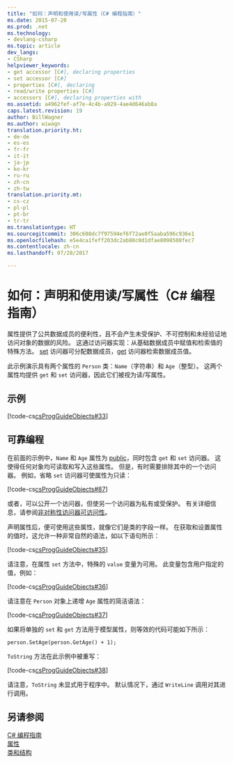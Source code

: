 ```yaml
---
title: "如何：声明和使用读/写属性（C# 编程指南）"
ms.date: 2015-07-20
ms.prod: .net
ms.technology:
- devlang-csharp
ms.topic: article
dev_langs:
- CSharp
helpviewer_keywords:
- get accessor [C#], declaring properties
- set accessor [C#]
- properties [C#], declaring
- read/write properties [C#]
- accessors [C#], declaring properties with
ms.assetid: a4962fef-af7e-4c4b-a929-4ae4d646ab8a
caps.latest.revision: 19
author: BillWagner
ms.author: wiwagn
translation.priority.ht:
- de-de
- es-es
- fr-fr
- it-it
- ja-jp
- ko-kr
- ru-ru
- zh-cn
- zh-tw
translation.priority.mt:
- cs-cz
- pl-pl
- pt-br
- tr-tr
ms.translationtype: HT
ms.sourcegitcommit: 306c608dc7f97594ef6f72ae0f5aaba596c936e1
ms.openlocfilehash: e5e4ca1feff203dc2ab88c0d1dfae8098508fec7
ms.contentlocale: zh-cn
ms.lasthandoff: 07/28/2017

---
```

# <a name="how-to-declare-and-use-read-write-properties-c-programming-guide"></a>如何：声明和使用读/写属性（C# 编程指南）
属性提供了公共数据成员的便利性，且不会产生未受保护、不可控制和未经验证地访问对象的数据的风险。 这通过访问器实现：从基础数据成员中赋值和检索值的特殊方法。 [set](../../../csharp/language-reference/keywords/set.md) 访问器可分配数据成员，[get](../../../csharp/language-reference/keywords/get.md) 访问器检索数据成员值。  
  
 此示例演示具有两个属性的 `Person` 类：`Name`（字符串）和 `Age`（整型）。 这两个属性均提供 `get` 和 `set` 访问器，因此它们被视为读/写属性。  
  
## <a name="example"></a>示例  
 [!code-cs[csProgGuideObjects#33](../../../csharp/programming-guide/classes-and-structs/codesnippet/CSharp/how-to-declare-and-use-read-write-properties_1.cs)]  
  
## <a name="robust-programming"></a>可靠编程  
 在前面的示例中，`Name` 和 `Age` 属性为 [public](../../../csharp/language-reference/keywords/public.md)，同时包含 `get` 和 `set` 访问器。 这使得任何对象均可读取和写入这些属性。 但是，有时需要排除其中的一个访问器。 例如，省略 `set` 访问器可使属性为只读：  
  
 [!code-cs[csProgGuideObjects#87](../../../csharp/programming-guide/classes-and-structs/codesnippet/CSharp/how-to-declare-and-use-read-write-properties_2.cs)]  
  
 或者，可以公开一个访问器，但使另一个访问器为私有或受保护。 有关详细信息，请参阅[非对称性访问器可访问性](../../../csharp/programming-guide/classes-and-structs/restricting-accessor-accessibility.md)。  
  
 声明属性后，便可使用这些属性，就像它们是类的字段一样。 在获取和设置属性的值时，这允许一种非常自然的语法，如以下语句所示：  
  
 [!code-cs[csProgGuideObjects#35](../../../csharp/programming-guide/classes-and-structs/codesnippet/CSharp/how-to-declare-and-use-read-write-properties_3.cs)]  
  
 请注意，在属性 `set` 方法中，特殊的 `value` 变量为可用。 此变量包含用户指定的值，例如：  
  
 [!code-cs[csProgGuideObjects#36](../../../csharp/programming-guide/classes-and-structs/codesnippet/CSharp/how-to-declare-and-use-read-write-properties_4.cs)]  
  
 请注意在 `Person` 对象上递增 `Age` 属性的简洁语法：  
  
 [!code-cs[csProgGuideObjects#37](../../../csharp/programming-guide/classes-and-structs/codesnippet/CSharp/how-to-declare-and-use-read-write-properties_5.cs)]  
  
 如果将单独的 `set` 和 `get` 方法用于模型属性，则等效的代码可能如下所示：  
  
```  
person.SetAge(person.GetAge() + 1);   
```  
  
 `ToString` 方法在此示例中被重写：  
  
 [!code-cs[csProgGuideObjects#38](../../../csharp/programming-guide/classes-and-structs/codesnippet/CSharp/how-to-declare-and-use-read-write-properties_6.cs)]  
  
 请注意，`ToString` 未显式用于程序中。 默认情况下，通过 `WriteLine` 调用对其进行调用。  
  
## <a name="see-also"></a>另请参阅  
 [C# 编程指南](../../../csharp/programming-guide/index.md)   
 [属性](../../../csharp/programming-guide/classes-and-structs/properties.md)   
 [类和结构](../../../csharp/programming-guide/classes-and-structs/index.md)

